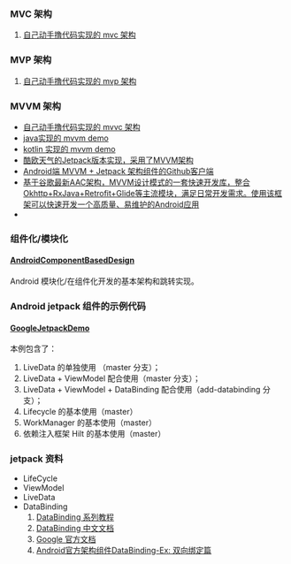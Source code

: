 



### MVC 架构

1. [自己动手撸代码实现的 mvc 架构](https://github.com/hgncxzy/android-architecture-demo)

### MVP 架构

1. [自己动手撸代码实现的 mvp 架构](https://github.com/hgncxzy/android-architecture-demo)

### MVVM 架构

- [自己动手撸代码实现的 mvvc 架构](https://github.com/hgncxzy/android-architecture-demo)
- [java实现的 mvvm demo](https://github.com/mengjingbo/ViewModelAndLiveDataSample)
- [kotlin 实现的 mvvm demo](https://github.com/hgncxzy/ViewModelAndLiveDataSample    )
- [酷欧天气的Jetpack版本实现，采用了MVVM架构](https://github.com/guolindev/coolweatherjetpack) 
- [Android端 MVVM + Jetpack 架构组件的Github客户端](https://github.com/qingmei2/MVVM-Architecture)
- [基于谷歌最新AAC架构，MVVM设计模式的一套快速开发库，整合Okhttp+RxJava+Retrofit+Glide等主流模块，满足日常开发需求。使用该框架可以快速开发一个高质量、易维护的Android应用](https://github.com/goldze/MVVMHabit) 
- 

### 组件化/模块化

#### [AndroidComponentBasedDesign](https://github.com/hgncxzy/AndroidComponentBasedDesign)

Android 模块化/在组件化开发的基本架构和跳转实现。

### Android jetpack 组件的示例代码

#### [GoogleJetpackDemo](https://github.com/hgncxzy/GoogleJetpackDemo)

本例包含了：

1. LiveData 的单独使用 （master 分支）；
2. LiveData + ViewModel 配合使用（master 分支）；
3. LiveData + ViewModel + DataBinding 配合使用（add-databinding 分支）；
4. Lifecycle 的基本使用（master）
5. WorkManager 的基本使用（master）
6. 依赖注入框架 Hilt 的基本使用（master）



### jetpack 资料

- LifeCycle
- ViewModel
- LiveData
- DataBinding
  1. [ DataBinding 系列教程](https://www.jianshu.com/p/53925ccb900e)
  2. [DataBinding 中文文档](https://www.jianshu.com/p/a5f5fc9484a4)
  3. [Google 官方文档](https://developer.android.google.cn/topic/libraries/data-binding/index.html)
  4. [Android官方架构组件DataBinding-Ex: 双向绑定篇](https://www.jianshu.com/p/e8b6ba90de53)





